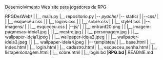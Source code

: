 Desenvolvimento Web site para jogadores de RPG

RPGDesWeb/
|
|__ main.py
|__ repositorio.py
|-- _pyache_/
|-- static/
|   |--css/
|   |   |__ esqueceu.css
|   |   |__ logins.css
|   |   |__ sobre.css
|   |   |__ style1.css
|   |--imagens/
|   |   |__ esqueceu.css
|   |--js/
|   |   |__ entrard20.png
|   |   |__ imagem-pagmesas-ideia1.jpg
|   |   |__ mestre.jpg
|   |   |__ personagem.jpg
|   |   |__ wallpaper-ideia1.jpeg
|   |   |__ wallpaper-ideia2.jpeg
|   |   |__ wallpaper-ideia3.jpeg
|   |   |__ wallpaper-ideia4.jpeg
|
|-- templates/
|   |__ base.html
|   |__ index.html
|   |__ login.html
|   |__ cadastro.html
|   |__ esqueceu_senha.html
|   |__ listapersonagem.html
|   |__ sobre.html
|
|__login.bd
|__RPG.bd
|__ README.md
